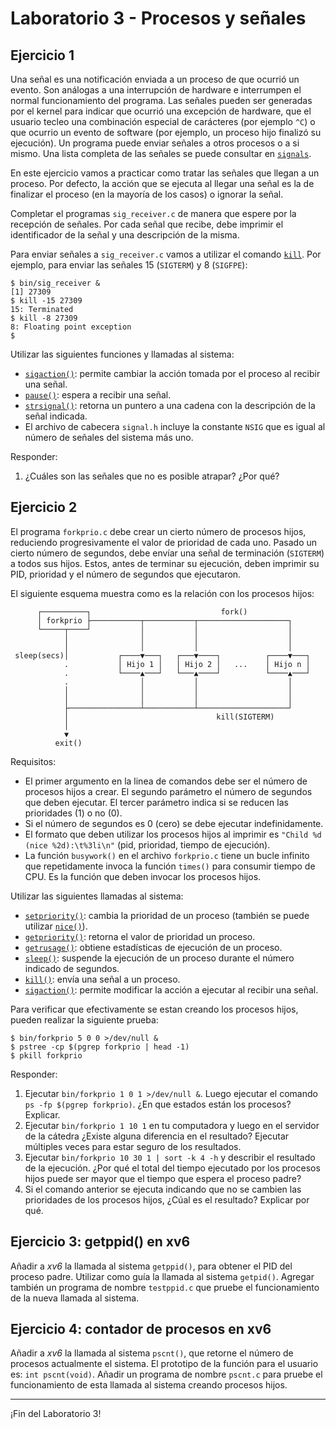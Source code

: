 # Laboratorio 3 - Procesos y señales

## Ejercicio 1

Una señal es una notificación enviada a un proceso de que ocurrió un evento. Son análogas a una interrupción de hardware e interrumpen el normal funcionamiento del programa. Las señales pueden ser generadas por el kernel para indicar que ocurrió una excepción de hardware, que el usuario tecleo una combinación especial de carácteres (por ejemplo `^C`) o que ocurrio un evento de software (por ejemplo, un proceso hijo finalizó su ejecución). Un programa puede enviar señales a otros procesos o a si mismo. Una lista completa de las señales se puede consultar en [`signals`](https://man7.org/linux/man-pages/man7/signal.7.html).

En este ejercicio vamos a practicar como tratar las señales que llegan a un proceso. Por defecto, la acción que se ejecuta al llegar una señal es la de finalizar el proceso (en la mayoría de los casos) o ignorar la señal.

Completar el programas `sig_receiver.c` de manera que espere por la recepción de señales. Por cada señal que recibe, debe imprimir el identificador de la señal y una descripción de la misma.

Para enviar señales a `sig_receiver.c` vamos a utilizar el comando [`kill`](http://man7.org/linux/man-pages/man1/kill.1.html). Por ejemplo, para enviar las señales 15 (`SIGTERM`) y 8 (`SIGFPE`):
```
$ bin/sig_receiver &
[1] 27309
$ kill -15 27309 
15: Terminated
$ kill -8 27309
8: Floating point exception
$
```

Utilizar las siguientes funciones y llamadas al sistema:

* [`sigaction()`](http://man7.org/linux/man-pages/man2/sigaction.2.html): permite cambiar la acción tomada por el proceso al recibir una señal.
* [`pause()`](http://man7.org/linux/man-pages/man2/pause.2.html): espera a recibir una señal.
* [`strsignal()`](http://man7.org/linux/man-pages/man3/strsignal.3.html): retorna un puntero a una cadena con la descripción de la señal indicada.
* El archivo de cabecera `signal.h` incluye la constante `NSIG` que es igual al número de señales del sistema más uno.

Responder:

1. ¿Cuáles son las señales que no es posible atrapar? ¿Por qué?

## Ejercicio 2 

El programa `forkprio.c` debe crear un cierto número de procesos hijos, reduciendo progresivamente el valor de prioridad de cada uno. Pasado un cierto número de segundos, debe envíar una señal de terminación (`SIGTERM`) a todos sus hijos. Estos, antes de terminar su ejecución, deben imprimir su PID, prioridad y el número de segundos que ejecutaron.

El siguiente esquema muestra como es la relación con los procesos hijos:
```
      ┌──────────┐                             fork()
      │ forkprio ├───────────┬───────────┬────────────────────┐
      └─────┬────┘           │           │                    │
            │                │           │                    │
            │                │           │                    │
 sleep(secs)│           ┌────▼───┐   ┌───▼────┐          ┌────▼───┐
            .           │ Hijo 1 │   │ Hijo 2 │   ...    │ Hijo n │
            .           └────▲───┘   └───▲────┘          └────▲───┘
            .                │           │                    │
            │                │           │                    │
            │                │           │                    │
            ├────────────────┴───────────┴────────────────────┘
            │                                 kill(SIGTERM)
            │
            ▼
          exit()
```

Requisitos:

- El primer argumento en la linea de comandos debe ser el número de procesos hijos a crear. El segundo parámetro el número de segundos que deben ejecutar. El tercer parámetro indica si se reducen las prioridades (1) o no (0).
- Si el número de segundos es 0 (cero) se debe ejecutar indefinidamente.
- El formato que deben utilizar los procesos hijos al imprimir es `"Child %d (nice %2d):\t%3li\n"` (pid, prioridad, tiempo de ejecución).
- La función `busywork()` en el archivo `forkprio.c` tiene un bucle infinito que repetidamente invoca la función `times()` para consumir tiempo de CPU. Es la función que deben invocar los procesos hijos.

Utilizar las siguientes llamadas al sistema:

* [`setpriority()`](https://man7.org/linux/man-pages/man2/setpriority.2.html): cambia la prioridad de un proceso (también se puede utilizar [`nice()`](https://man7.org/linux/man-pages/man2/nice.2.html)).
* [`getpriority()`](https://man7.org/linux/man-pages/man2/setpriority.2.html): retorna el valor de prioridad un proceso.
* [`getrusage()`](https://man7.org/linux/man-pages/man2/getrusage.2.html): obtiene estadísticas de ejecución de un proceso.
* [`sleep()`](https://man7.org/linux/man-pages/man3/sleep.3.html): suspende la ejecución de un proceso durante el número indicado de segundos.
* [`kill()`](http://man7.org/linux/man-pages/man2/kill.2.html): envía una señal a un proceso.
* [`sigaction()`](http://man7.org/linux/man-pages/man2/sigaction.2.html): permite modificar la acción a ejecutar al recibir una señal.

Para verificar que efectivamente se estan creando los procesos hijos, pueden realizar la siguiente prueba:
```console
$ bin/forkprio 5 0 0 >/dev/null &
$ pstree -cp $(pgrep forkprio | head -1)
$ pkill forkprio
```

Responder:

1. Ejecutar `bin/forkprio 1 0 1 >/dev/null &`. Luego ejecutar el comando `ps -fp $(pgrep forkprio)`. ¿En que estados están los procesos? Explicar.
2. Ejecutar `bin/forkprio 1 10 1` en tu computadora y luego en el servidor de la cátedra ¿Existe alguna diferencia en el resultado? Ejecutar múltiples veces para estar seguro de los resultados.
3. Ejecutar `bin/forkprio 10 30 1 | sort -k 4 -h` y describir el resultado de la ejecución. ¿Por qué el total del tiempo ejecutado por los procesos hijos puede ser mayor que el tiempo que espera el proceso padre?
4. Si el comando anterior se ejecuta indicando que no se cambien las prioridades de los procesos hijos, ¿Cúal es el resultado? Explicar por qué.

## Ejercicio 3: getppid() en xv6

Añadir a _xv6_ la llamada al sistema `getppid()`, para obtener el PID del proceso padre. Utilizar como guía la llamada al sistema `getpid()`. Agregar también un programa de nombre `testppid.c` que pruebe el funcionamiento de la nueva llamada al sistema.

## Ejercicio 4: contador de procesos en xv6

Añadir a _xv6_ la llamada al sistema `pscnt()`, que retorne el número de procesos actualmente el sistema. El prototipo de la función para el usuario es: `int pscnt(void)`. Añadir un programa de nombre `pscnt.c` para pruebe el funcionamiento de esta llamada al sistema creando procesos hijos.

---

¡Fin del Laboratorio 3!
